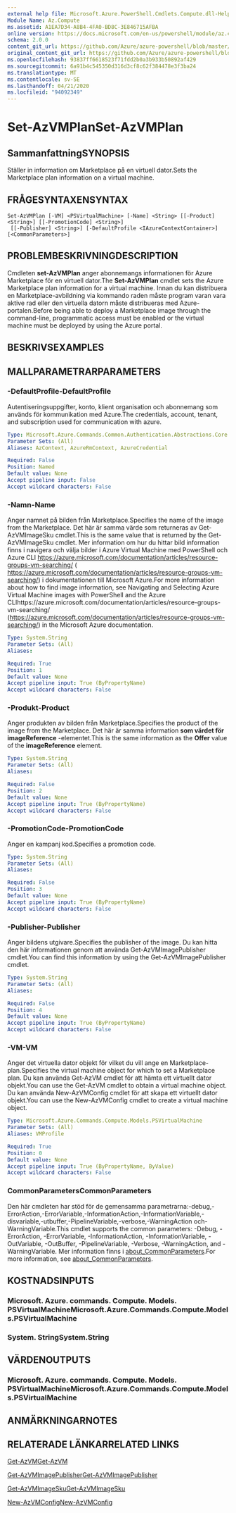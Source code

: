 ```yaml
---
external help file: Microsoft.Azure.PowerShell.Cmdlets.Compute.dll-Help.xml
Module Name: Az.Compute
ms.assetid: A1EA7D34-A8B4-4FA0-BD8C-3E846715AFBA
online version: https://docs.microsoft.com/en-us/powershell/module/az.compute/set-azvmplan
schema: 2.0.0
content_git_url: https://github.com/Azure/azure-powershell/blob/master/src/Compute/Compute/help/Set-AzVMPlan.md
original_content_git_url: https://github.com/Azure/azure-powershell/blob/master/src/Compute/Compute/help/Set-AzVMPlan.md
ms.openlocfilehash: 93837ff6618523f71fdd2b0a3b933b50892af429
ms.sourcegitcommit: 6a91b4c545350d316d3cf8c62f384478e3f3ba24
ms.translationtype: MT
ms.contentlocale: sv-SE
ms.lasthandoff: 04/21/2020
ms.locfileid: "94092349"
---
```

# <span data-ttu-id="e6f29-101">Set-AzVMPlan</span><span class="sxs-lookup"><span data-stu-id="e6f29-101">Set-AzVMPlan</span></span>

## <span data-ttu-id="e6f29-102">Sammanfattning</span><span class="sxs-lookup"><span data-stu-id="e6f29-102">SYNOPSIS</span></span>
<span data-ttu-id="e6f29-103">Ställer in information om Marketplace på en virtuell dator.</span><span class="sxs-lookup"><span data-stu-id="e6f29-103">Sets the Marketplace plan information on a virtual machine.</span></span>

## <span data-ttu-id="e6f29-104">FRÅGESYNTAXEN</span><span class="sxs-lookup"><span data-stu-id="e6f29-104">SYNTAX</span></span>

```
Set-AzVMPlan [-VM] <PSVirtualMachine> [-Name] <String> [[-Product] <String>] [[-PromotionCode] <String>]
 [[-Publisher] <String>] [-DefaultProfile <IAzureContextContainer>] [<CommonParameters>]
```

## <span data-ttu-id="e6f29-105">PROBLEMBESKRIVNING</span><span class="sxs-lookup"><span data-stu-id="e6f29-105">DESCRIPTION</span></span>
<span data-ttu-id="e6f29-106">Cmdleten **set-AzVMPlan** anger abonnemangs informationen för Azure Marketplace för en virtuell dator.</span><span class="sxs-lookup"><span data-stu-id="e6f29-106">The **Set-AzVMPlan** cmdlet sets the Azure Marketplace plan information for a virtual machine.</span></span>
<span data-ttu-id="e6f29-107">Innan du kan distribuera en Marketplace-avbildning via kommando raden måste program varan vara aktive rad eller den virtuella datorn måste distribueras med Azure-portalen.</span><span class="sxs-lookup"><span data-stu-id="e6f29-107">Before being able to deploy a Marketplace image through the command-line, programmatic access must be enabled or the virtual machine must be deployed by using the Azure portal.</span></span>

## <span data-ttu-id="e6f29-108">BESKRIVS</span><span class="sxs-lookup"><span data-stu-id="e6f29-108">EXAMPLES</span></span>

## <span data-ttu-id="e6f29-109">MALLPARAMETRAR</span><span class="sxs-lookup"><span data-stu-id="e6f29-109">PARAMETERS</span></span>

### <span data-ttu-id="e6f29-110">-DefaultProfile</span><span class="sxs-lookup"><span data-stu-id="e6f29-110">-DefaultProfile</span></span>
<span data-ttu-id="e6f29-111">Autentiseringsuppgifter, konto, klient organisation och abonnemang som används för kommunikation med Azure.</span><span class="sxs-lookup"><span data-stu-id="e6f29-111">The credentials, account, tenant, and subscription used for communication with azure.</span></span>

```yaml
Type: Microsoft.Azure.Commands.Common.Authentication.Abstractions.Core.IAzureContextContainer
Parameter Sets: (All)
Aliases: AzContext, AzureRmContext, AzureCredential

Required: False
Position: Named
Default value: None
Accept pipeline input: False
Accept wildcard characters: False
```

### <span data-ttu-id="e6f29-112">-Namn</span><span class="sxs-lookup"><span data-stu-id="e6f29-112">-Name</span></span>
<span data-ttu-id="e6f29-113">Anger namnet på bilden från Marketplace.</span><span class="sxs-lookup"><span data-stu-id="e6f29-113">Specifies the name of the image from the Marketplace.</span></span>
<span data-ttu-id="e6f29-114">Det här är samma värde som returneras av Get-AzVMImageSku cmdlet.</span><span class="sxs-lookup"><span data-stu-id="e6f29-114">This is the same value that is returned by the Get-AzVMImageSku cmdlet.</span></span>
<span data-ttu-id="e6f29-115">Mer information om hur du hittar bild information finns i navigera och välja bilder i Azure Virtual Machine med PowerShell och Azure CLI https://azure.microsoft.com/documentation/articles/resource-groups-vm-searching/ ( https://azure.microsoft.com/documentation/articles/resource-groups-vm-searching/) i dokumentationen till Microsoft Azure.</span><span class="sxs-lookup"><span data-stu-id="e6f29-115">For more information about how to find image information, see Navigating and Selecting Azure Virtual Machine images with PowerShell and the Azure CLIhttps://azure.microsoft.com/documentation/articles/resource-groups-vm-searching/ (https://azure.microsoft.com/documentation/articles/resource-groups-vm-searching/) in the Microsoft Azure documentation.</span></span>

```yaml
Type: System.String
Parameter Sets: (All)
Aliases:

Required: True
Position: 1
Default value: None
Accept pipeline input: True (ByPropertyName)
Accept wildcard characters: False
```

### <span data-ttu-id="e6f29-116">-Produkt</span><span class="sxs-lookup"><span data-stu-id="e6f29-116">-Product</span></span>
<span data-ttu-id="e6f29-117">Anger produkten av bilden från Marketplace.</span><span class="sxs-lookup"><span data-stu-id="e6f29-117">Specifies the product of the image from the Marketplace.</span></span>
<span data-ttu-id="e6f29-118">Det här är samma information **som värdet för** **imageReference** -elementet.</span><span class="sxs-lookup"><span data-stu-id="e6f29-118">This is the same information as the **Offer** value of the **imageReference** element.</span></span>

```yaml
Type: System.String
Parameter Sets: (All)
Aliases:

Required: False
Position: 2
Default value: None
Accept pipeline input: True (ByPropertyName)
Accept wildcard characters: False
```

### <span data-ttu-id="e6f29-119">-PromotionCode</span><span class="sxs-lookup"><span data-stu-id="e6f29-119">-PromotionCode</span></span>
<span data-ttu-id="e6f29-120">Anger en kampanj kod.</span><span class="sxs-lookup"><span data-stu-id="e6f29-120">Specifies a promotion code.</span></span>

```yaml
Type: System.String
Parameter Sets: (All)
Aliases:

Required: False
Position: 3
Default value: None
Accept pipeline input: True (ByPropertyName)
Accept wildcard characters: False
```

### <span data-ttu-id="e6f29-121">-Publisher</span><span class="sxs-lookup"><span data-stu-id="e6f29-121">-Publisher</span></span>
<span data-ttu-id="e6f29-122">Anger bildens utgivare.</span><span class="sxs-lookup"><span data-stu-id="e6f29-122">Specifies the publisher of the image.</span></span>
<span data-ttu-id="e6f29-123">Du kan hitta den här informationen genom att använda Get-AzVMImagePublisher cmdlet.</span><span class="sxs-lookup"><span data-stu-id="e6f29-123">You can find this information by using the Get-AzVMImagePublisher cmdlet.</span></span>

```yaml
Type: System.String
Parameter Sets: (All)
Aliases:

Required: False
Position: 4
Default value: None
Accept pipeline input: True (ByPropertyName)
Accept wildcard characters: False
```

### <span data-ttu-id="e6f29-124">-VM</span><span class="sxs-lookup"><span data-stu-id="e6f29-124">-VM</span></span>
<span data-ttu-id="e6f29-125">Anger det virtuella dator objekt för vilket du vill ange en Marketplace-plan.</span><span class="sxs-lookup"><span data-stu-id="e6f29-125">Specifies the virtual machine object for which to set a Marketplace plan.</span></span>
<span data-ttu-id="e6f29-126">Du kan använda Get-AzVM cmdlet för att hämta ett virtuellt dator objekt.</span><span class="sxs-lookup"><span data-stu-id="e6f29-126">You can use the Get-AzVM cmdlet to obtain a virtual machine object.</span></span>
<span data-ttu-id="e6f29-127">Du kan använda New-AzVMConfig cmdlet för att skapa ett virtuellt dator objekt.</span><span class="sxs-lookup"><span data-stu-id="e6f29-127">You can use the New-AzVMConfig cmdlet to create a virtual machine object.</span></span>

```yaml
Type: Microsoft.Azure.Commands.Compute.Models.PSVirtualMachine
Parameter Sets: (All)
Aliases: VMProfile

Required: True
Position: 0
Default value: None
Accept pipeline input: True (ByPropertyName, ByValue)
Accept wildcard characters: False
```

### <span data-ttu-id="e6f29-128">CommonParameters</span><span class="sxs-lookup"><span data-stu-id="e6f29-128">CommonParameters</span></span>
<span data-ttu-id="e6f29-129">Den här cmdleten har stöd för de gemensamma parametrarna:-debug,-ErrorAction,-ErrorVariable,-InformationAction,-InformationVariable,-disvariable,-utbuffer,-PipelineVariable,-verbose,-WarningAction och-WarningVariable.</span><span class="sxs-lookup"><span data-stu-id="e6f29-129">This cmdlet supports the common parameters: -Debug, -ErrorAction, -ErrorVariable, -InformationAction, -InformationVariable, -OutVariable, -OutBuffer, -PipelineVariable, -Verbose, -WarningAction, and -WarningVariable.</span></span> <span data-ttu-id="e6f29-130">Mer information finns i [about_CommonParameters](http://go.microsoft.com/fwlink/?LinkID=113216).</span><span class="sxs-lookup"><span data-stu-id="e6f29-130">For more information, see [about_CommonParameters](http://go.microsoft.com/fwlink/?LinkID=113216).</span></span>

## <span data-ttu-id="e6f29-131">KOSTNADS</span><span class="sxs-lookup"><span data-stu-id="e6f29-131">INPUTS</span></span>

### <span data-ttu-id="e6f29-132">Microsoft. Azure. commands. Compute. Models. PSVirtualMachine</span><span class="sxs-lookup"><span data-stu-id="e6f29-132">Microsoft.Azure.Commands.Compute.Models.PSVirtualMachine</span></span>

### <span data-ttu-id="e6f29-133">System. String</span><span class="sxs-lookup"><span data-stu-id="e6f29-133">System.String</span></span>

## <span data-ttu-id="e6f29-134">VÄRDEN</span><span class="sxs-lookup"><span data-stu-id="e6f29-134">OUTPUTS</span></span>

### <span data-ttu-id="e6f29-135">Microsoft. Azure. commands. Compute. Models. PSVirtualMachine</span><span class="sxs-lookup"><span data-stu-id="e6f29-135">Microsoft.Azure.Commands.Compute.Models.PSVirtualMachine</span></span>

## <span data-ttu-id="e6f29-136">ANMÄRKNINGAR</span><span class="sxs-lookup"><span data-stu-id="e6f29-136">NOTES</span></span>

## <span data-ttu-id="e6f29-137">RELATERADE LÄNKAR</span><span class="sxs-lookup"><span data-stu-id="e6f29-137">RELATED LINKS</span></span>

[<span data-ttu-id="e6f29-138">Get-AzVM</span><span class="sxs-lookup"><span data-stu-id="e6f29-138">Get-AzVM</span></span>](./Get-AzVM.md)

[<span data-ttu-id="e6f29-139">Get-AzVMImagePublisher</span><span class="sxs-lookup"><span data-stu-id="e6f29-139">Get-AzVMImagePublisher</span></span>](./Get-AzVMImagePublisher.md)

[<span data-ttu-id="e6f29-140">Get-AzVMImageSku</span><span class="sxs-lookup"><span data-stu-id="e6f29-140">Get-AzVMImageSku</span></span>](./Get-AzVMImageSku.md)

[<span data-ttu-id="e6f29-141">New-AzVMConfig</span><span class="sxs-lookup"><span data-stu-id="e6f29-141">New-AzVMConfig</span></span>](./New-AzVMConfig.md)
